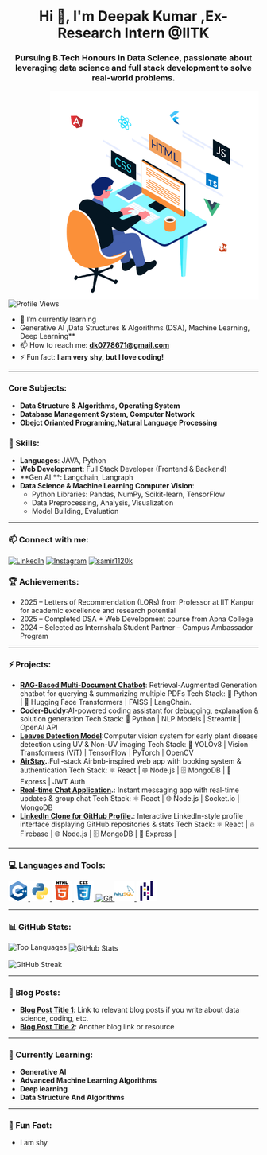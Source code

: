 <h1 align="center">Hi 👋, I'm Deepak Kumar ,Ex-Research Intern @IITK</h1>

<h3 align="center">Pursuing B.Tech Honours in Data Science, passionate about leveraging data science and full stack development to solve real-world problems.</h3>

<img align="right" alt="Coding" width="420" src="https://github.com/Deepakkumar5570/Deepakkumar5570/blob/main/profile3github.gif?raw=true">


<p align="left"> <img src="https://komarev.com/ghpvc/?username=deepakkumar5570&label=Profile%20views&color=0e75b6&style=flat" alt="Profile Views" /> </p>

- 🌱 I’m currently learning
-  Generative AI ,Data Structures & Algorithms (DSA), Machine Learning, Deep Learning**
- 📫 How to reach me: **dk0778671@gmail.com**
- ⚡ Fun fact: **I am very shy, but I love coding!**

---
### Core Subjects:
- **Data Structure & Algorithms, Operating System**
- **Database Management System, Computer Network**
- **Obejct Orianted Programing,Natural Language Processing**
  

### 💼 Skills:
- **Languages**: JAVA, Python
- **Web Development**: Full Stack Developer (Frontend & Backend)
- **Gen AI **: Langchain, Langraph
- **Data Science & Machine Learning Computer Vision**: 
  - Python Libraries: Pandas, NumPy, Scikit-learn, TensorFlow
  - Data Preprocessing, Analysis, Visualization
  - Model Building, Evaluation

---

### 📫 Connect with me:
<a href="https://linkedin.com/in/deepak-kumar-029781263" target="blank"><img align="center" src="https://raw.githubusercontent.com/rahuldkjain/github-profile-readme-generator/master/src/images/icons/Social/linked-in-alt.svg" alt="LinkedIn" height="30" width="40" /></a>
<a href="https://instagram.com/deepak_kumar2.o" target="blank"><img align="center" src="https://raw.githubusercontent.com/rahuldkjain/github-profile-readme-generator/master/src/images/icons/Social/instagram.svg" alt="Instagram" height="30" width="40" /></a>
<a href="https://www.leetcode.com/Deepak_umar47" target="blank"><img align="center" src="https://raw.githubusercontent.com/rahuldkjain/github-profile-readme-generator/master/src/images/icons/Social/leet-code.svg" alt="samir1120k" height="30" width="40" /></a> 

### 🏆 Achievements:
- 2025 – Letters of Recommendation (LORs) from Professor at IIT Kanpur for academic excellence and research potential
- 2025 – Completed DSA + Web Development course from Apna College
- 2024 – Selected as Internshala Student Partner – Campus Ambassador Program

---

### ⚡ Projects:
- **[RAG-Based Multi-Document Chatbot](  https://github.com/Deepakkumar5570/rag-multidoc-chatbot)**: 
 Retrieval-Augmented Generation chatbot for querying & summarizing multiple PDFs
Tech Stack: 🐍 Python | 🤗 Hugging Face Transformers | FAISS | LangChain.
- **[Coder-Buddy](https://github.com/Deepakkumar5570/Coder-buddy)**:AI-powered coding assistant for debugging, explanation & solution generation
Tech Stack: 🐍 Python | NLP Models | Streamlit | OpenAI API
- **[Leaves Detection Model](https://github.com/Deepakkumar5570/YOLOv8_Leaves-detection)**:Computer vision system for early plant disease detection using UV & Non-UV imaging
Tech Stack: 🌱 YOLOv8 | Vision Transformers (ViT) | TensorFlow | PyTorch | OpenCV
- **[AirStay](https://airstay-web.onrender.com).**:Full-stack Airbnb-inspired web app with booking system & authentication
Tech Stack: ⚛️ React | 🌐 Node.js | 🗄️ MongoDB | 🚀 Express | JWT Auth
- **[Real-time Chat Application](https://github.com/Deepakkumar5570/Chat-App).**:
Instant messaging app with real-time updates & group chat
Tech Stack: ⚛️ React | 🌐 Node.js | Socket.io | MongoDB
- **[LinkedIn Clone for GitHub Profile](https://github.com/Deepakkumar5570/Linkedin-Clone).**:
Interactive LinkedIn-style profile interface displaying GitHub repositories & stats
Tech Stack: ⚛️ React | 🔥 Firebase | 🌐 Node.js | 🗄️ MongoDB | 🚀 Express |



---

### 💻 Languages and Tools:
<p align="left">
<a href="https://www.w3schools.com/cpp/" target="_blank" rel="noreferrer"> <img src="https://raw.githubusercontent.com/devicons/devicon/master/icons/cplusplus/cplusplus-original.svg" alt="C++" width="40" height="40"/> </a>
<a href="https://www.python.org" target="_blank" rel="noreferrer"> <img src="https://raw.githubusercontent.com/devicons/devicon/master/icons/python/python-original.svg" alt="Python" width="40" height="40"/> </a>
<a href="https://www.w3.org/html/" target="_blank" rel="noreferrer"> <img src="https://raw.githubusercontent.com/devicons/devicon/master/icons/html5/html5-original-wordmark.svg" alt="HTML5" width="40" height="40"/> </a>
<a href="https://www.w3schools.com/css/" target="_blank" rel="noreferrer"> <img src="https://raw.githubusercontent.com/devicons/devicon/master/icons/css3/css3-original-wordmark.svg" alt="CSS3" width="40" height="40"/> </a>
<a href="https://git-scm.com/" target="_blank" rel="noreferrer"> <img src="https://www.vectorlogo.zone/logos/git-scm/git-scm-icon.svg" alt="Git" width="40" height="40"/> </a>
<a href="https://www.mysql.com/" target="_blank" rel="noreferrer"> <img src="https://raw.githubusercontent.com/devicons/devicon/master/icons/mysql/mysql-original-wordmark.svg" alt="MySQL" width="40" height="40"/> </a>
<a href="https://pandas.pydata.org/" target="_blank" rel="noreferrer"> <img src="https://raw.githubusercontent.com/devicons/devicon/2ae2a900d2f041da66e950e4d48052658d850630/icons/pandas/pandas-original.svg" alt="Pandas" width="40" height="40"/> </a>
</p>

---

### 📊 GitHub Stats:
<p><img align="left" src="https://github-readme-stats.vercel.app/api/top-langs?username=deepakkumar5570&show_icons=true&locale=en&layout=compact" alt="Top Languages" /></p>
<p>&nbsp;<img align="center" src="https://github-readme-stats.vercel.app/api?username=deepakkumar5570&show_icons=true&locale=en" alt="GitHub Stats" /></p>
<p><img align="center" src="https://github-readme-streak-stats.herokuapp.com/?user=deepakkumar5570&" alt="GitHub Streak" /></p>

---

### 📝 Blog Posts:
- **[Blog Post Title 1](#)**: Link to relevant blog posts if you write about data science, coding, etc.
- **[Blog Post Title 2](#)**: Another blog link or resource

---

### 🌱 Currently Learning:
- **Generative AI**
- **Advanced Machine Learning Algorithms**
- **Deep learning**
- **Data Structure And Algorithms**

---

### 🤔 Fun Fact:
- I am shy
  
